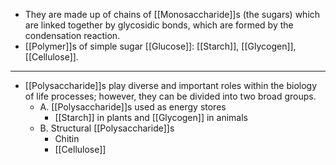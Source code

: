 - They are made up of chains of [[Monosaccharide]]s (the sugars) which are linked together by glycosidic bonds, which are formed by the condensation reaction.
- [[Polymer]]s of simple sugar [[Glucose]]: [[Starch]], [[Glycogen]], [[Cellulose]].
---
- [[Polysaccharide]]s play diverse and important roles within the biology of life processes; however, they can be divided into two broad groups.
	- A. [[Polysaccharide]]s used as energy stores
		- [[Starch]] in plants and [[Glycogen]] in animals
	- B. Structural [[Polysaccharide]]s
		- Chitin
		- [[Cellulose]]